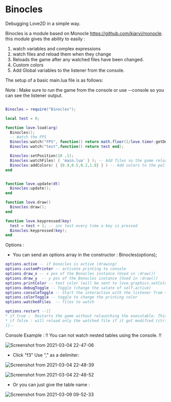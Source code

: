 # Binocles
Debugging Love2D in a simple way.

Binocles is a module based on Monocle https://github.com/kjarvi/monocle.
this module gives the ability to easily :
  1. watch variables and complex expressions
  2. watch files and reload them when they change
  3. Reloads the game after any watched files have been changed.
  4. Custom colors
  5. Add Global variables to the listener from the console.

The setup of a basic main.lua file is as follows:

Note : Make sure to run the game from the console or use --console so you can see the listener output.

```lua

Binocles = require("Binocles");

local test = 0;

function love.load(arg)
  Binocles();
  -- Watch the FPS
  Binocles:watch("FPS", function() return math.floor(1/love.timer.getDelta()) end);
  Binocles:watch("test",function() return test end);

  Binocles:setPosition(10 ,1);
  Binocles:watchFiles( { 'main.lua' } ); -- Add files so the game reloads if they changed.
  Binocles:addColors( { {0.9,0.5,0.2,1.0} } ) -- Add colors to the pallete.
end


function love.update(dt)
  Binocles:update();
end

function love.draw()
  Binocles:draw();
end

function love.keypressed(key)
  test = test + 1; -- inc test every time a key is pressed
  Binocles:keypressed(key);
end

```

Options :
* You can send an options array in the constructor : Binocles(options);
```lua
options.active -- if bonocles is active (drawing)  
options.customPrinter -- activate printing to console
options.draw_x -- x pos of the Bonocles instance (Used in :draw())
options.draw_y  -- y pos of the Bonocles instance (Used in :draw())
options.printColor -- text color (will be sent to love.graphics.setColor())
options.debugToggle -- Toggle (change the satate of self.active)
options.consoleToggle -- Start the interaction with the listener from the console
options.colorToggle -- toggle to change the printing color
options.watchedFiles  -- files to watch

options.restart --[[
* if true :  Restarts the game without relaunching the executable. This cleanly shuts down the main Lua state instance and creates a brand new one.
* if false : will reload only the watched file if it got modified (ctrl-s).
]]--

```

Console Example : !! You can not watch nested tables using the console. !!

![Screenshot from 2021-03-04 22-47-06](https://github.com/maromaroXD/Binocles/blob/master/public/imgs/Screenshot%20from%202021-03-04%2022-47-06.png)

* Click "f3" Use "," as a delimiter:

![Screenshot from 2021-03-04 22-48-39](https://github.com/maromaroXD/Binocles/blob/master/public/imgs/Screenshot%20from%202021-03-04%2022-48-39.png)

![Screenshot from 2021-03-04 22-48-52](https://github.com/maromaroXD/Binocles/blob/master/public/imgs/Screenshot%20from%202021-03-04%2022-48-52.png)

* Or you can just give the table name :

![Screenshot from 2021-03-09 09-52-33](https://github.com/maromaroXD/Binocles/blob/master/public/imgs/Screenshot%20from%202021-03-09%2009-52-33.png)
